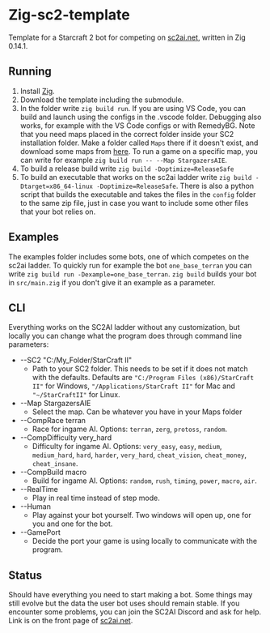 # Zig-sc2-template

Template for a Starcraft 2 bot for competing on [sc2ai.net](https://sc2ai.net/), written in Zig 0.14.1.

## Running

1. Install [Zig](https://ziglang.org/).
2. Download the template including the submodule.
3. In the folder write `zig build run`. If you are using VS Code,
you can build and launch using the configs in the .vscode folder.
Debugging also works, for example with the VS Code configs or
with RemedyBG. Note that you need maps
placed in the correct folder inside your SC2 installation folder.
Make a folder called `Maps` there if it doesn't exist, and download
some maps from
[here](https://sc2ai.net/wiki/maps/#wiki-toc-current-map-pool).
To run a game on a specific map, you can write for example
`zig build run -- --Map StargazersAIE`.
4. To build a release build write `zig build -Doptimize=ReleaseSafe`
5. To build an executable that works on the sc2ai ladder write
`zig build -Dtarget=x86_64-linux -Doptimize=ReleaseSafe`. There is also a python script
that builds the executable and takes the files in the `config` folder to the same zip
file, just in case you want to include some other files that your bot relies on.

## Examples

The examples folder includes some bots, one of which competes on the
sc2ai ladder. To quickly run for example the bot `one_base_terran` you
can write `zig build run -Dexample=one_base_terran`. `zig build`
builds your bot in `src/main.zig` if you don't give it an example as a parameter.

## CLI

Everything works on the SC2AI ladder without any customization, but
locally you can change what the program does through command line parameters:
- --SC2 "C:/My_Folder/StarCraft II"
    - Path to your SC2 folder. This needs to be set if it does not match with
    the defaults. Defaults are `"C:/Program Files (x86)/StarCraft II"` for Windows,
    `"/Applications/StarCraft II"` for Mac and `"~/StarCraftII"` for Linux.
- --Map StargazersAIE
    - Select the map. Can be whatever you have in your Maps folder
- --CompRace terran
    - Race for ingame AI. Options: `terran`, `zerg`, `protoss`, `random`.
- --CompDifficulty very_hard
    - Difficulty for ingame AI. Options: `very_easy`, `easy`, `medium`,
    `medium_hard`, `hard`, `harder`, `very_hard`, `cheat_vision`,
    `cheat_money`, `cheat_insane`.
- --CompBuild macro
    - Build for ingame AI. Options: `random`, `rush`, `timing`, `power`,
    `macro`, `air`.
- --RealTime
    - Play in real time instead of step mode.
- --Human
    - Play against your bot yourself. Two windows will open up, one for you and one
    for the bot.
- --GamePort
    - Decide the port your game is using locally to communicate with the program.

## Status

Should have everything you need to start making a bot. Some things may still evolve but
the data the user bot uses should remain stable. If you encounter some problems,
you can join the SC2AI Discord and ask for help. Link is on the front page of
[sc2ai.net](https://sc2ai.net/).
